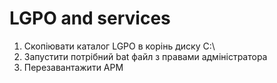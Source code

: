 # LGPO and services

1. Скопіювати каталог LGPO в корінь диску C:\
2. Запустити потрібний bat файл з правами адміністратора
3. Перезавантажити АРМ
